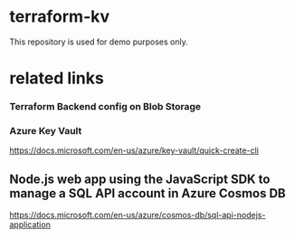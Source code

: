 # terraform-kv

This repository is used for demo purposes only.

# related links

### Terraform Backend config on Blob Storage

### Azure Key Vault
https://docs.microsoft.com/en-us/azure/key-vault/quick-create-cli

## Node.js web app using the JavaScript SDK to manage a SQL API account in Azure Cosmos DB
https://docs.microsoft.com/en-us/azure/cosmos-db/sql-api-nodejs-application

